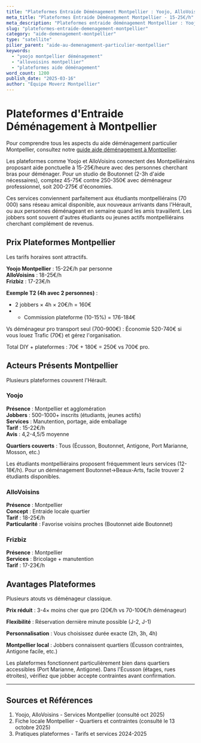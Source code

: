 ```yaml
---
title: "Plateformes Entraide Déménagement Montpellier : Yoojo, AlloVoisins"
meta_title: "Plateformes Entraide Déménagement Montpellier - 15-25€/h"
meta_description: "Plateformes entraide déménagement Montpellier : Yoojo, AlloVoisins 15-25€/h. Services ponctuels, jobbers locaux."
slug: "plateformes-entraide-demenagement-montpellier"
category: "aide-demenagement-montpellier"
type: "satellite"
pilier_parent: "aide-au-demenagement-particulier-montpellier"
keywords:
  - "yoojo montpellier déménagement"
  - "allovoisins montpellier"
  - "plateformes aide déménagement"
word_count: 1200
publish_date: "2025-03-16"
author: "Équipe Moverz Montpellier"
---
```


# Plateformes d'Entraide Déménagement à Montpellier


Pour comprendre tous les aspects du aide déménagement particulier Montpellier, consultez notre [guide aide déménagement à Montpellier](/blog/aide-au-demenagement-particulier-montpellier/aide-demenagement-particulier-montpellier).


Les plateformes comme Yoojo et AlloVoisins connectent des Montpelliérains proposant aide ponctuelle à 15-25€/heure avec des personnes cherchant bras pour déménager. Pour un studio de Boutonnet (2-3h d'aide nécessaires), comptez 45-75€ contre 250-350€ avec déménageur professionnel, soit 200-275€ d'économies.

Ces services conviennent parfaitement aux étudiants montpelliérains (70 000) sans réseau amical disponible, aux nouveaux arrivants dans l'Hérault, ou aux personnes déménageant en semaine quand les amis travaillent. Les jobbers sont souvent d'autres étudiants ou jeunes actifs montpelliérains cherchant complément de revenus.

## Prix Plateformes Montpellier

Les tarifs horaires sont attractifs.

**Yoojo Montpellier** : 15-22€/h par personne  
**AlloVoisins** : 18-25€/h  
**Frizbiz** : 17-23€/h

**Exemple T2 (4h avec 2 personnes)** :
- 2 jobbers × 4h × 20€/h = 160€
- + Commission plateforme (10-15%) = 176-184€

Vs déménageur pro transport seul (700-900€) : Économie 520-740€ si vous louez Trafic (70€) et gérez l'organisation.

Total DIY + plateformes : 70€ + 180€ = 250€ vs 700€ pro.

## Acteurs Présents Montpellier

Plusieurs plateformes couvrent l'Hérault.

### Yoojo

**Présence** : Montpellier et agglomération  
**Jobbers** : 500-1000+ inscrits (étudiants, jeunes actifs)  
**Services** : Manutention, portage, aide emballage  
**Tarif** : 15-22€/h  
**Avis** : 4,2-4,5/5 moyenne

**Quartiers couverts** : Tous (Écusson, Boutonnet, Antigone, Port Marianne, Mosson, etc.)

Les étudiants montpelliérains proposent fréquemment leurs services (12-18€/h). Pour un déménagement Boutonnet→Beaux-Arts, facile trouver 2 étudiants disponibles.

### AlloVoisins

**Présence** : Montpellier  
**Concept** : Entraide locale quartier  
**Tarif** : 18-25€/h  
**Particularité** : Favorise voisins proches (Boutonnet aide Boutonnet)

### Frizbiz

**Présence** : Montpellier  
**Services** : Bricolage + manutention  
**Tarif** : 17-23€/h

## Avantages Plateformes

Plusieurs atouts vs déménageur classique.

**Prix réduit** : 3-4× moins cher que pro (20€/h vs 70-100€/h déménageur)

**Flexibilité** : Réservation dernière minute possible (J-2, J-1)

**Personnalisation** : Vous choisissez durée exacte (2h, 3h, 4h)

**Montpellier local** : Jobbers connaissent quartiers (Écusson contraintes, Antigone facile, etc.)

Les plateformes fonctionnent particulièrement bien dans quartiers accessibles (Port Marianne, Antigone). Dans l'Écusson (étages, rues étroites), vérifiez que jobber accepte contraintes avant confirmation.

---

## Sources et Références

1. Yoojo, AlloVoisins - Services Montpellier (consulté oct 2025)
2. Fiche locale Montpellier - Quartiers et contraintes (consulté le 13 octobre 2025)
3. Pratiques plateformes - Tarifs et services 2024-2025

